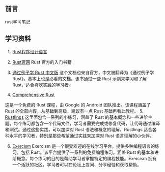 ## 前言

rust学习笔记
## 学习资料
1. [Rust程序设计语言](https://rustwiki.org/zh-CN/book/ch02-00-guessing-game-tutorial.html)

2. [Rust官网](https://www.rust-lang.org/zh-CN/)
Rust 官方的入门书籍

3. [通过例子学 Rust 中文版](https://rustwiki.org/zh-CN/rust-by-example/#%E9%80%9A%E8%BF%87%E4%BE%8B%E5%AD%90%E5%AD%A6-rust)
这个文档也来自官方，中文被翻译为《通过例子学 Rust》。基本上也是必看的文档。该书通过一些 Rust 示例来学习和了解 Rust，适合喜欢实践的学习者。

4. [Comprehensive Rust](https://google.github.io/comprehensive-rust/zh-CN/index.html)

这是一个免费的 Rust 课程，由 Google 的 Android 团队推出。该课程涵盖了 Rust 的全部内容，从基础到高级，建议有一点 Rust 基础再看此教程。
5. [Rustlings](https://github.com/rust-lang/rustlings)
这里面包含一系列的小练习，涵盖了 Rust 的基本概念和一些进阶主题。每个练习都包含一个代码文件，学习者需要完成或修复代码，让代码通过编译和测试。通过这些实践，可以加深对 Rust 语法和概念的理解。Rustlings 适合各种水平的学习者，特别是那些希望通过实践来加深对 Rust 语言理解的小伙伴。

6. [Exercism](https://exercism.org/tracks/rust)
Exercism 是一个很受欢迎的在线学习平台，提供多种编程语言的练习，包括 Rust。该平台提供了一系列的免费编程练习，涵盖 Rust 的基本和进阶概念。每个练习的目的是帮助学习者掌握特定的编程技能。Exercism 拥有一个活跃的社区，学习者可以在论坛上提问、分享经验和获取帮助。